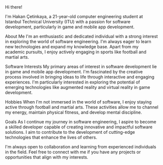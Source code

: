 Hi there! 

I'm Hakan Çetinkaya, a 21-year-old computer engineering student at Istanbul Technical University (ITU) with a passion for software development, particularly in game and mobile app development.

About Me
I'm an enthusiastic and dedicated individual with a strong interest in exploring the world of software engineering. I'm always eager to learn new technologies and expand my knowledge base. Apart from my academic pursuits, I enjoy actively engaging in sports like football and martial arts.

Software Interests
My primary areas of interest in software development lie in game and mobile app development. I'm fascinated by the creative process involved in bringing ideas to life through interactive and engaging experiences. I'm particularly interested in exploring the potential of emerging technologies like augmented reality and virtual reality in game development.

Hobbies
When I'm not immersed in the world of software, I enjoy staying active through football and martial arts. These activities allow me to channel my energy, maintain physical fitness, and develop mental discipline.

Goals
As I continue my journey in software engineering, I aspire to become a skilled developer capable of creating innovative and impactful software solutions. I aim to contribute to the development of cutting-edge technologies that enhance the lives of others.

I'm always open to collaboration and learning from experienced individuals in the field. Feel free to connect with me if you have any projects or opportunities that align with my interests.
